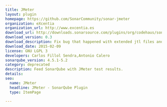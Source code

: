 ```yaml
---
title: JMeter
layout: plugin
homepage: https://github.com/SonarCommunity/sonar-jmeter
organization: eXcentia
organization_url: http://www.excentia.es
download_url: http://downloads.sonarsource.com/plugins/org/codehaus/sonar-plugins/jmeter/sonar-jmeter-plugin/0.3/sonar-jmeter-plugin-0.3.jar
download_version: 0.3
download_description: Fix bug that happened with extended jtl files and last JMeter versions, and non-HTTP requests are now considered, 
download_date: 2015-02-09
license: GNU LGPL 3
developers: Carlos Fillol Sendra,Antonio Calero
sonarqube_version: 4.5.1-5.2
category: deprecated
description: Feed SonarQube with JMeter test results.
details: 
seo: 
  name: JMeter
  headline: JMeter - SonarQube Plugin
  type: ItemPage

---
```

